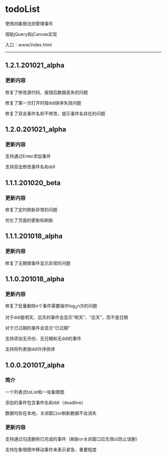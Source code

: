 # todoList

使用四象限法则管理事件

借助jQuery和jCanvas实现

入口：www/index.html

---

## 1.2.1.201021_alpha

### 更新内容

修复了修改源代码，报错后数据丢失的问题

修复了第一次打开时按ddl排序失效问题

修复了双击事件名却不修改，提示事件名存在的问题




## 1.2.0.201021_alpha

### 更新内容

支持通过Enter添加事件

支持双击修改事件名和ddl




## 1.1.1.201020_beta

### 更新内容

修复了定时刷新异常的问题

优化了页面的更新和刷新




## 1.1.1.201018_alpha

### 更新内容

修复了无期限事件显示异常的问题




## 1.1.0.201018_alpha

### 更新内容

修复了批量删除n个事件需要操作log<sub>2</sub>n次的问题

对于ddl是明天、后天的事件会显示“明天”、“后天”，而不是日期

对于已过期的事件会显示“已过期”

支持添加无月份、无日期和无ddl的事件

支持将列表按ddl升序排序




## 1.0.0.201017_alpha

### 简介

一个列表式toList和一张象限图

添加的事件包含事件名和ddl（deadline）

数据均存在本地，关闭窗口or刷新数据不会消失

### 更新内容

支持通过勾选删除已完成的事件（刷新or关闭窗口后生效以防止误删）

支持在象限图中移动事件来表示紧急、重要程度
